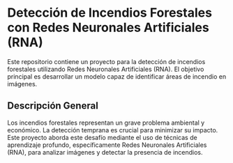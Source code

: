 # Detección de Incendios Forestales con Redes Neuronales Artificiales (RNA)

Este repositorio contiene un proyecto para la detección de incendios forestales utilizando Redes Neuronales Artificiales (RNA). El objetivo principal es desarrollar un modelo capaz de identificar áreas de incendio en imágenes.

## Descripción General

Los incendios forestales representan un grave problema ambiental y económico. La detección temprana es crucial para minimizar su impacto. Este proyecto aborda este desafío mediante el uso de técnicas de aprendizaje profundo, específicamente Redes Neuronales Artificiales (RNA), para analizar imágenes y detectar la presencia de incendios.
